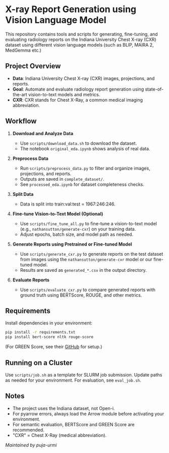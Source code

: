 

# X-ray Report Generation using Vision Language Model

This repository contains tools and scripts for generating, fine-tuning, and evaluating radiology reports on the Indiana University Chest X-ray (CXR) dataset using different vision language models (such as BLIP, MAIRA 2, MedGemma etc.)


## Project Overview

- **Data**: Indiana University Chest X-ray (CXR) images, projections, and reports.
- **Goal**: Automate and evaluate radiology report generation using state-of-the-art vision-to-text models and metrics.
- **CXR**: CXR stands for Chest X-Ray, a common medical imaging abbreviation.


## Workflow

1. **Download and Analyze Data**
	- Use `scripts/download_data.sh` to download the dataset.
	- The notebook `original_eda.ipynb` shows analysis of real data.

2. **Preprocess Data**
	- Run `scripts/preprocess_data.py` to filter and organize images, projections, and reports.
	- Outputs are saved in `complete_dataset/`.
	- See `processed_eda.ipynb` for dataset completeness checks.

3. **Split Data**
	- Data is split into train:val:test = 1967:246:246.

4. **Fine-tune Vision-to-Text Model (Optional)**
	- Use `scripts/fine_tune_all.py` to fine-tune a vision-to-text model (e.g., `nathansutton/generate-cxr`) on your training data.
	- Adjust epochs, batch size, and model path as needed.

5. **Generate Reports using Pretrained or Fine-tuned Model**
	- Use `scripts/generate_cxr.py` to generate reports on the test dataset from images using the `nathansutton/generate-cxr` model or our fine-tuned model.
	- Results are saved as `generated_*.csv` in the output directory.

6. **Evaluate Reports**
	- Use `scripts/evaluate_cxr.py` to compare generated reports with ground truth using BERTScore, ROUGE, and other metrics.



## Requirements

Install dependencies in your environment:
```bash
pip install -r requirements.txt
pip install bert-score nltk rouge-score
```
(For GREEN Score, see their [GitHub](https://github.com/rajpurkarlab/green) for setup.)


## Running on a Cluster

Use `scripts/job.sh` as a template for SLURM job submission. Update paths as needed for your environment. For evaluation, see `eval_job.sh`.


## Notes

- The project uses the Indiana dataset, not Open-i.
- For pyarrow errors, always load the Arrow module before activating your environment.
- For semantic evaluation, BERTScore and GREEN Score are recommended.
- "CXR" = Chest X-Ray (medical abbreviation).


*Maintained by puja-urmi*

